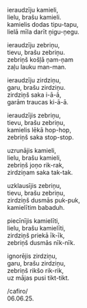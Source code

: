 ieraudzīju kamieli,  
lielu, brašu kamieli.  
kamielis dodas tipu-tapu,  
lielā mīla darīt ņigu-ņegu.

ieraudzīju zebriņu,  
tievu, brašu zebriņu.  
zebriņš košļā ņam-ņam  
zaļu lauku man-man.

ieraudzīju zirdziņu,  
garu, brašu zirdziņu.  
zirdziņš saka i-ā-ā,  
garām traucas ki-ā-ā.

ieraudzījis zebriņu,  
tievu, brašu zebriņu,  
kamielis lēkā hop-hop,  
zebriņš saka stop-stop.

uzrunājis kamieli,  
lielu, brašu kamieli,  
zebriņš joņo rik-rak,  
zirdziņam saka tak-tak.

uzklausījis zebriņu,  
tievu, brašu zebriņu,  
zirdziņš dusmās puk-puk,  
kamielītim babaduh.

piecīnījis kamielīti,  
lielu, brašu kamielīti,  
zirdziņš priekā īk-īk,  
zebriņš dusmās nīk-nīk.

ignorējis zirdziņu,  
garu, brašu zirdziņu,  
zebriņš rikšo rik-rik,  
uz mājas pusi tikt-tikt.

/cafiro/  
06.06.25.